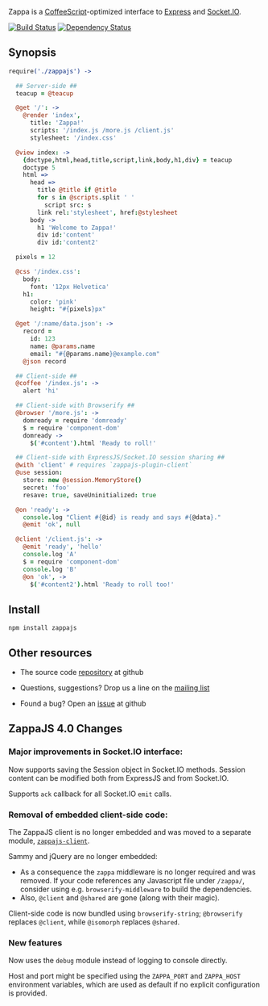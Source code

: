 Zappa is a [CoffeeScript](http://coffeescript.org)-optimized interface to [Express](http://expressjs.com) and [Socket.IO](http://socket.io).

[![Build Status](https://secure.travis-ci.org/zappajs/zappajs.png?branch=4.x)](http://travis-ci.org/zappajs/zappajs) [![Dependency Status](https://gemnasium.com/zappajs/zappajs.png)](https://gemnasium.com/zappajs/zappajs)

## Synopsis

```coffee
require('./zappajs') ->

  ## Server-side ##
  teacup = @teacup

  @get '/': ->
    @render 'index',
      title: 'Zappa!'
      scripts: '/index.js /more.js /client.js'
      stylesheet: '/index.css'

  @view index: ->
    {doctype,html,head,title,script,link,body,h1,div} = teacup
    doctype 5
    html =>
      head =>
        title @title if @title
        for s in @scripts.split ' '
          script src: s
        link rel:'stylesheet', href:@stylesheet
      body ->
        h1 'Welcome to Zappa!'
        div id:'content'
        div id:'content2'

  pixels = 12

  @css '/index.css':
    body:
      font: '12px Helvetica'
    h1:
      color: 'pink'
      height: "#{pixels}px"

  @get '/:name/data.json': ->
    record =
      id: 123
      name: @params.name
      email: "#{@params.name}@example.com"
    @json record

  ## Client-side ##
  @coffee '/index.js': ->
    alert 'hi'

  ## Client-side with Browserify ##
  @browser '/more.js': ->
    domready = require 'domready'
    $ = require 'component-dom'
    domready ->
      $('#content').html 'Ready to roll!'

  ## Client-side with ExpressJS/Socket.IO session sharing ##
  @with 'client' # requires `zappajs-plugin-client`
  @use session:
    store: new @session.MemoryStore()
    secret: 'foo'
    resave: true, saveUninitialized: true

  @on 'ready': ->
    console.log "Client #{@id} is ready and says #{@data}."
    @emit 'ok', null

  @client '/client.js': ->
    @emit 'ready', 'hello'
    console.log 'A'
    $ = require 'component-dom'
    console.log 'B'
    @on 'ok', ->
      $('#content2').html 'Ready to roll too!'
```

## Install

    npm install zappajs

## Other resources

- The source code [repository](http://github.com/zappajs/zappajs) at github

- Questions, suggestions? Drop us a line on the [mailing list](http://groups.google.com/group/zappajs)

- Found a bug? Open an [issue](http://github.com/zappajs/zappajs/issues) at github

## ZappaJS 4.0 Changes

### Major improvements in Socket.IO interface:

Now supports saving the Session object in Socket.IO methods. Session content can be modified both from ExpressJS and from Socket.IO.

Supports `ack` callback for all Socket.IO `emit` calls.

### Removal of embedded client-side code:

The ZappaJS client is no longer embedded and was moved to a separate module, [`zappajs-client`](https://github.com/zappajs/zappajs-client).

Sammy and jQuery are no longer embedded:
- As a consequence the `zappa` middleware is no longer required and was removed. If your code references any Javascript file under `/zappa/`, consider using e.g. `browserify-middleware` to build the dependencies.
- Also, `@client` and `@shared` are gone (along with their magic).

Client-side code is now bundled using `browserify-string`; `@browserify` replaces `@client`, while `@isomorph` replaces `@shared`.

### New features

Now uses the `debug` module instead of logging to console directly.

Host and port might be specified using the `ZAPPA_PORT` and `ZAPPA_HOST` environment variables, which are used as default if no explicit configuration is provided.
